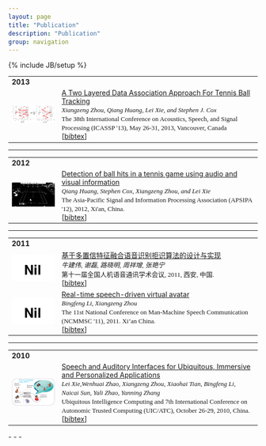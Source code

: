 ```yaml
---
layout: page
title: "Publication"
description: "Publication"
group: navigation
---
```

{% include JB/setup %}

<table width="100%" border="0">
<tr><td width="20%"><b>2013</b></td></tr>
<tr>
<td><img src="balltracking.png" width="200"/></td>
<td><a href="#">A Two Layered Data Association Approach For Tennis Ball Tracking</a>
<br><font face="verdana" size="2"><i>Xiangzeng Zhou, Qiang Huang, Lei Xie, and Stephen J. Cox</i></font>
<br><font face="verdana" size="2">The 38th International Conference on Acoustics, Speech, and Signal Processing (ICASSP '13), May 26-31, 2013, Vancouver, Canada</font>
<br>[<a href="#">bibtex</a>]</td>
</tr>
</table>

- - -
<table width="100%" border="0">
<tr><td width="20%"><b>2012</b></td></tr>
<tr>
<td><img src="publication/Huang-2012-6411936.png" width="200"/></td>
<td><a href="publication/Huang-2012-6411936.pdf">Detection of ball hits in a tennis game using audio and visual information</a>
<br><font face="verdana" size="2"><i>Qiang Huang, Stephen Cox, Xiangzeng Zhou, and Lei Xie</i></font>
<br><font face="verdana" size="2">The Asia-Pacific Signal and Information Processing Association (APSIPA '12), 2012, Xi'an, China.</font>
<br>[<a href="publication/Huang-2012-6411936.bib">bibtex</a>]</td>
</tr>
</table>

- - -
<table width="100%" border="0">
<tr><td width="20%"><b>2011</b></td></tr>
<tr>
<td><img src="nil.png" width="200"/></td>
<td><a href="#">基于多置信特征融合语音识别拒识算法的设计与实现</a>
<br><font face="verdana" size="2"><i>牛建伟, 谢磊, 路晓明, 周祥增, 张艳宁</i></font>
<br><font face="verdana" size="2">第十一届全国人机语音通讯学术会议, 2011, 西安, 中国.</font>
<br>[<a href="#">bibtex</a>]</td>
</tr>
<tr>
<td><img src="nil.png" width="200"/></td>
<td><a href="#">Real-time speech-driven virtual avatar</a>
<br><font face="verdana" size="2"><i>Bingfeng Li, Xiangzeng Zhou</i></font>
<br><font face="verdana" size="2">The 11st National Conference on Man-Machine Speech Communication (NCMMSC '11), 2011. Xi’an China.</font>
<br>[<a href="#">bibtex</a>]</td>
</tr>
</table>

- - -
<table width="100%" border="0">
<tr><td width="20%"><b>2010</b></td></tr>
<tr>
<td><img src="publication/Xie-2010-5667124.png" width="200"/></td>
<td><a href="publication/Xie-2010-5667124.pdf">Speech and Auditory Interfaces for Ubiquitous, Immersive and Personalized Applications</a>
<br><font face="verdana" size="2"><i>Lei Xie,Wenhuai Zhao, Xiangzeng Zhou, Xiaohai Tian, Bingfeng Li, Naicai Sun, Yali Zhao, Yanning Zhang</i></font>
<br><font face="verdana" size="2">Ubiquitous Intelligence Computing and 7th International Conference on Autonomic Trusted Computing (UIC/ATC), October 26-29, 2010, China.</font>
<br>[<a href="publication/Xie-2010-5667124.bib">bibtex</a>]</td>
</tr>
</table>
- - -
